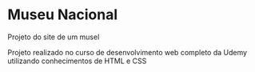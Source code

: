 # Museu Nacional
 Projeto do site de um musel

Projeto realizado no curso de desenvolvimento web completo da Udemy utilizando conhecimentos de HTML e CSS
